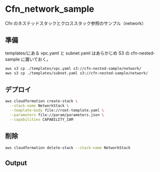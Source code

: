 # Cfn_network_sample

Cfn のネステッドスタックとクロススタック参照のサンプル（network）

## 準備

templates/にある vpc.yaml と subnet.yaml はあらかじめ S3 の cfn-nested-sample に置いておく。

```bash
aws s3 cp ./templates/vpc.yaml s3://cfn-nested-sample/network/
aws s3 cp ./templates/subnet.yaml s3://cfn-nested-sample/network/
```

## デプロイ

```bash
aws cloudformation create-stack \
  --stack-name NetworkStack \
  --template-body file://root-template.yaml \
  --parameters file://param/parameters.json \
  --capabilities CAPABILITY_IAM
```

## 削除

```bash
aws cloudformation delete-stack --stack-name NetworkStack
```

## Output
